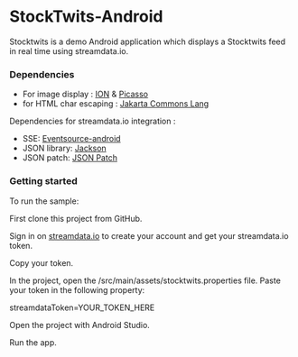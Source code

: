 # StockTwits-Android
Stocktwits is a demo Android application which displays a Stocktwits feed in real time using streamdata.io.

### Dependencies ###
* For image display : [ION](https://github.com/koush/ion#get-ion) & [Picasso](http://square.github.io/picasso/)
* for HTML char escaping : [Jakarta Commons Lang](https://commons.apache.org/proper/commons-lang/download_lang.cgi)

Dependencies for streamdata.io integration :
* SSE: [Eventsource-android](https://github.com/tylerjroach/eventsource-android)
* JSON library: [Jackson](https://github.com/FasterXML/jackson-databind)
* JSON patch: [JSON Patch](https://github.com/fge/json-patch)

### Getting started ###

To run the sample:

First clone this project from GitHub.

Sign in on [streamdata.io](http://streamdata.io) to create your account and get your streamdata.io token.

Copy your token.

In the project, open the /src/main/assets/stocktwits.properties file. Paste your token in the following property: 

streamdataToken=YOUR_TOKEN_HERE

Open the project with Android Studio.

Run the app.
